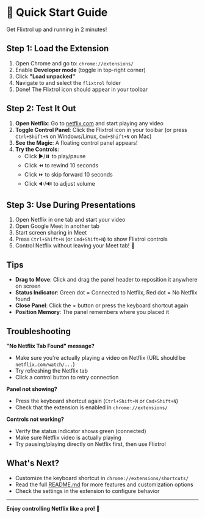# 🚀 Quick Start Guide

Get Flixtrol up and running in 2 minutes!

## Step 1: Load the Extension

1. Open Chrome and go to: `chrome://extensions/`
2. Enable **Developer mode** (toggle in top-right corner)
3. Click **"Load unpacked"**
4. Navigate to and select the `flixtrol` folder
5. Done! The Flixtrol icon should appear in your toolbar

## Step 2: Test It Out

1. **Open Netflix**: Go to [netflix.com](https://netflix.com) and start playing any video
2. **Toggle Control Panel**: Click the Flixtrol icon in your toolbar (or press `Ctrl+Shift+N` on Windows/Linux, `Cmd+Shift+N` on Mac)
3. **See the Magic**: A floating control panel appears!
4. **Try the Controls**:
   - Click ▶️/⏸️ to play/pause
   - Click ⏪ to rewind 10 seconds
   - Click ⏩ to skip forward 10 seconds
   - Click 🔉/🔊 to adjust volume

## Step 3: Use During Presentations

1. Open Netflix in one tab and start your video
2. Open Google Meet in another tab
3. Start screen sharing in Meet
4. Press `Ctrl+Shift+N` (or `Cmd+Shift+N`) to show Flixtrol controls
5. Control Netflix without leaving your Meet tab! 🎉

## Tips

- **Drag to Move**: Click and drag the panel header to reposition it anywhere on screen
- **Status Indicator**: Green dot = Connected to Netflix, Red dot = No Netflix found
- **Close Panel**: Click the × button or press the keyboard shortcut again
- **Position Memory**: The panel remembers where you placed it

## Troubleshooting

**"No Netflix Tab Found" message?**
- Make sure you're actually playing a video on Netflix (URL should be `netflix.com/watch/...`)
- Try refreshing the Netflix tab
- Click a control button to retry connection

**Panel not showing?**
- Press the keyboard shortcut again (`Ctrl+Shift+N` or `Cmd+Shift+N`)
- Check that the extension is enabled in `chrome://extensions/`

**Controls not working?**
- Verify the status indicator shows green (connected)
- Make sure Netflix video is actually playing
- Try pausing/playing directly on Netflix first, then use Flixtrol

## What's Next?

- Customize the keyboard shortcut in `chrome://extensions/shortcuts/`
- Read the full [README.md](README.md) for more features and customization options
- Check the settings in the extension to configure behavior

---

**Enjoy controlling Netflix like a pro! 🍿**

